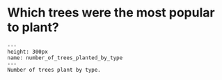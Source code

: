 # Which trees were the most popular to plant?

```{figure} images/number_of_trees_planted_by_type.png
---
height: 300px
name: number_of_trees_planted_by_type
---
Number of trees plant by type.